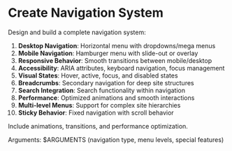 # Create Navigation System

Design and build a complete navigation system:

1. **Desktop Navigation**: Horizontal menu with dropdowns/mega menus
2. **Mobile Navigation**: Hamburger menu with slide-out or overlay
3. **Responsive Behavior**: Smooth transitions between mobile/desktop
4. **Accessibility**: ARIA attributes, keyboard navigation, focus management
5. **Visual States**: Hover, active, focus, and disabled states
6. **Breadcrumbs**: Secondary navigation for deep site structures
7. **Search Integration**: Search functionality within navigation
8. **Performance**: Optimized animations and smooth interactions
9. **Multi-level Menus**: Support for complex site hierarchies
10. **Sticky Behavior**: Fixed navigation with scroll behavior

Include animations, transitions, and performance optimization.

Arguments: $ARGUMENTS (navigation type, menu levels, special features)